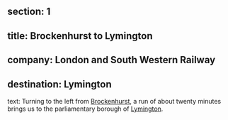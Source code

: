﻿section: 1
----
title: Brockenhurst to Lymington
----
company: London and South Western Railway
----
destination: Lymington
----
text: Turning to the left from [Brockenhurst](/stations/brockenhurst), a run of about twenty minutes brings us to the parliamentary borough of [Lymington](/stations/lymington).